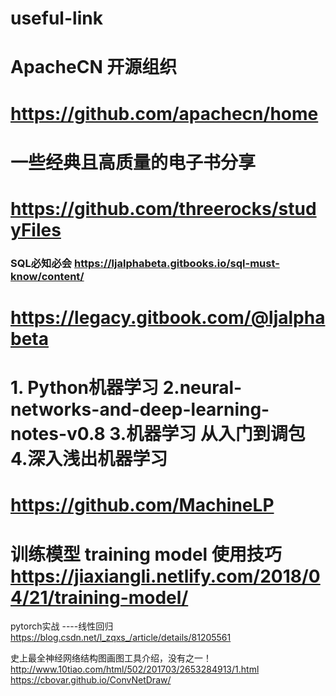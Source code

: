 # useful-link
# ApacheCN 开源组织 
# https://github.com/apachecn/home
# 一些经典且高质量的电子书分享   
# https://github.com/threerocks/studyFiles
### SQL必知必会 https://ljalphabeta.gitbooks.io/sql-must-know/content/ 
# https://legacy.gitbook.com/@ljalphabeta  
# 1. Python机器学习 2.neural-networks-and-deep-learning-notes-v0.8 3.机器学习 从入门到调包 4.深入浅出机器学习
# https://github.com/MachineLP 
# 训练模型 training model 使用技巧 https://jiaxiangli.netlify.com/2018/04/21/training-model/  
pytorch实战 ----线性回归 https://blog.csdn.net/l_zqxs_/article/details/81205561 

史上最全神经网络结构图画图工具介绍，没有之一！ http://www.10tiao.com/html/502/201703/2653284913/1.html 
https://cbovar.github.io/ConvNetDraw/ 
